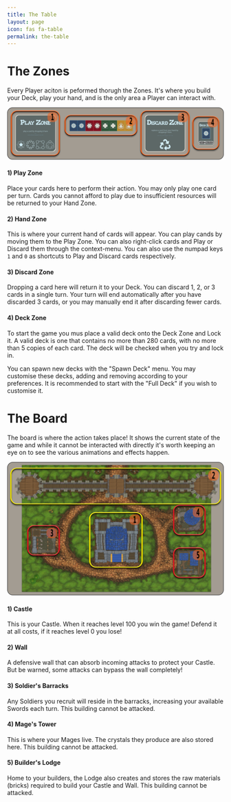 ```yaml
---
title: The Table
layout: page
icon: fas fa-table
permalink: the-table
---
```

# The Zones

Every Player aciton is peformed thorugh the Zones. It's where you build your Deck, play your hand, and is the only area a Player can interact with.

![Table Zones 1 through 4, from left to right](/assets/img/info/info-zones.png)

#### 1) Play Zone
Place your cards here to perform their action. You may only play one card per turn. Cards you cannot afford to play due to insufficient resources will be returned to your Hand Zone.

#### 2) Hand Zone
This is where your current hand of cards will appear. You can play cands by moving them to the Play Zone. You can also right-click cards and Play or Discard them through the context-menu. You can also use the numpad keys `1` and `0` as shortcuts to Play and Discard cards respectively.

#### 3) Discard Zone
Dropping a card here will return it to your Deck. You can discard 1, 2, or 3 cards in a single turn. Your turn will end automatically after you have discarded 3 cards, or you may manually end it after discarding fewer cards.

#### 4) Deck Zone
To start the game you mus place a valid deck onto the Deck Zone and Lock it. A valid deck is one that contains no more than 280 cards, with no more than 5 copies of each card. The deck will be checked when you try and lock in.

You can spawn new decks with the "Spawn Deck" menu. You may customise these decks, adding and removing according to your preferences. It is recommended to start with the "Full Deck" if you wish to customise it.

# The Board

The board is where the action takes place! It shows the current state of the game and while it cannot be interacted with directly it's worth keeping an eye on to see the various animations and effects happen. 

![Table Pieces 1 through 5](/assets/img/info/info-board.png)

#### 1) Castle
This is your Castle. When it reaches level 100 you win the game! Defend it at all costs, if it reaches level 0 you lose!

#### 2) Wall
A defensive wall that can absorb incoming attacks to protect your Castle. But be warned, some attacks can bypass the wall completely!

#### 3) Soldier's Barracks
Any Soldiers you recruit will reside in the barracks, increasing your available Swords each turn. This building cannot be attacked.

#### 4) Mage's Tower
This is where your Mages live. The crystals they produce are also stored here. This building cannot be attacked.

#### 5) Builder's Lodge
Home to your builders, the Lodge also creates and stores the raw materials (bricks) required to build your Castle and Wall. This building cannot be attacked.
